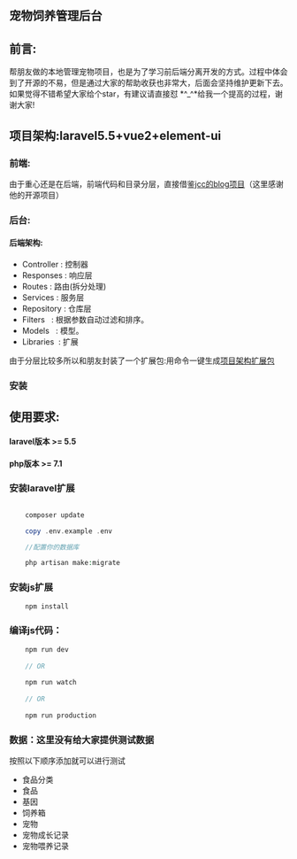 <h2>宠物饲养管理后台</h2>

## 前言:

<p>帮朋友做的本地管理宠物项目，也是为了学习前后端分离开发的方式。过程中体会到了开源的不易，但是通过大家的帮助收获也非常大，后面会坚持维护更新下去。
如果觉得不错希望大家给个star，有建议请直接怼 *^_^*给我一个提高的过程，谢谢大家!</p>
    
## 项目架构:laravel5.5+vue2+element-ui
    
###  前端:

<p>由于重心还是在后端，前端代码和目录分层，直接借鉴<a href="https://github.com/jcc/blog">jcc的blog项目</a>（这里感谢他的开源项目）</p>
     
###  后台:

#### 后端架构: 
   
   + Controller : 控制器
   + Responses  : 响应层
   + Routes     : 路由(拆分处理)
   + Services   : 服务层
   + Repository : 仓库层
   + Filters    : 根据参数自动过滤和排序。
   + Models     : 模型。
   + Libraries  : 扩展
   
<p>由于分层比较多所以和朋友封装了一个扩展包:用命令一键生成<a href="https://github.com/yb19890724/phpno1-architecture">项目架构扩展包</a></p>

### 安装

## 使用要求:

#### laravel版本 >= 5.5
#### php版本     >= 7.1

### 安装laravel扩展
```php

    composer update

    copy .env.example .env

    //配置你的数据库

    php artisan make:migrate

```

### 安装js扩展

```js
    npm install
```

### 编译js代码：

```js
    npm run dev
    
    // OR
    
    npm run watch
    
    // OR
    
    npm run production
```

### 数据：这里没有给大家提供测试数据

<p>按照以下顺序添加就可以进行测试</p>

   + 食品分类   
   + 食品     
   + 基因     
   + 饲养箱     
   + 宠物     
   + 宠物成长记录     
   + 宠物喂养记录    